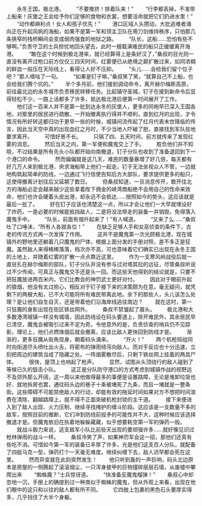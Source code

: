 　　永冬王国，极北港。
　　“不要推挤！排着队来！”
　　“行李都丢掉，不准带上船来！灰堡之王会给予你们足够的食物和衣裳，想要活命就把它们扔进水里！”
　　“动作都麻利点！女人和孩子优先！”
　　港口区域人头攒动，大批逃难者涌向正在升起风帆的海船，如果不是第一军和领主卫队在用刀剑维持秩序，只怕那几条狭窄的栈桥瞬间会变成弱肉强食的地狱之路。
　　“队长，这船……恐怕有些不够啊。”负责守卫的士兵担忧地回头望去，此时一艘载满难民的船只正缓缓离开海港。
　　“敢在这个时候到极北港来，就已经算得上是条好汉了，”桑叔的目光则一直没有离开过枪口前方仅仅三四天时间，红雾便已从绝境之巅扩散过来，如同浓稠的鲜血一般压在天际线上，看得让人好不压抑。
　　“头儿……会给我们留个位子吧？”那人嘀咕了一句。
　　“如果是钉子嘛，”桑叔笑了笑，“就算自己不上船，也会给我们腾个坑的。”
　　半个多月前，他们接到调动命令，离开赫尔梅斯高原，前往最北边的永冬城市负责移民转移任务。比起镇守圣城，钉子在接到新命令后显得轻松不少，一路上话都多了许多，抵达极北港后便第一时间展开了工作。
　　他们这一百来人并不是第一批到达永冬的灰堡人，更多的同袍早已深入王国各地，对那里的居民进行疏散。一开始撤离执行得并不顺利，直到红月的出现，才令情况有所好转这都归功于更早一些的时候，城镇间流传起了红月代表末世降临的传言，因此当天空中真的出现血红之月时，不少当地人吓破了胆，直接找到军队驻地要求离开。
　　可惜好景不长。
　　只隔了四、五天时间，前方就传来了发现红雾的消息。
　　然后当天之内，第一军便和魔鬼交上了手。
　　胜负他们并不知晓，不过结果是所有先头小队都开始向南撤退，钉子分队也收到了准备退回到下一个港口的命令。
　　然而偏偏就是这几天，难民的数量暴增了好几倍，每天都有好几万人来到极北港，央求海船带上他们一起走。钉子无法坐视众人不管，一边就地构筑起简单的防线，一边通过飞行信使告知后方大部队，要求提供更多的船只，这使得撤离计划往后又延期了数日。
　　但桑叔知道，一旦消息传开，敢开往北方的海船必定会越来越少这些拿着陛下佣金的峡湾商船绝不会用自己的性命来效命，他们也许会硬着头皮出港，却永远不会抵达……按照如今的势头，这应该就是最后一批了。
　　好在钉子应该也清楚这一点，所以才会让他们一大早就埋设好了炸药，一是必要的时候能抵挡敌人，二是将没法带走的装备一并销毁，免得落入魔鬼手中。
　　“队长，前面有烟升起来了！”有人喊道。
　　“又来了么……”桑叔吐了口唾沫，“所有人各就各位！”
　　在缺乏足够人手和女巫侦查的条件下，古老的传讯方式再一次发挥了作用。
　　这并不是魔鬼第一次光顾极北港，现在城镇外的野地里还躺着几只魔鬼的尸体，根据上面分发的手册对照，差不多正是狂魔。虽然敌人来得稀稀落落，档次亦不高，可也意味着它们确实已出现在永冬王国的土地上，并随着红雾的扩散一点点靠近这里。
　　作为一支寒风岭战役后就一直驻扎在赫尔梅斯的部队，钉子分队并没有参与过对塔其拉的远征，尽管桑叔听说过不少传闻，可真正与魔鬼交手还是头一回。而这些天他得到的结论就是，只要不把狂魔放进两百米内，它们比教会的神罚武士更好对付。
　　因此对于眼前升起的狼烟，他没有太过担心，相反对于钉子接下来的决策颇为在意。毫无疑问，就凭剩下的两艘大船，已不大可能将所有难民带离此地。余下的那些人，头儿该怎么处理？是让他们自生自灭，还是带着他们沿海岸线逃往南边？
　　就在这时，第一只狂魔的身影出现在街区铁丝网外。
　　桑叔不禁皱起了眉头。
　　极北港和大多数港湾城镇一样没有城墙，因此防线设在码头要道上，除开难民外，其余居民早已清空，魔鬼会被吸引过来不足为奇。令他意外的是，负责侦查的哨兵仍不见踪影，理论上，他们点燃烽烟后就会撤离，应该比敌人更快回到防线才是。
　　渐渐的，更多狂魔从街角现身，朝着码头涌来。
　　“开火！”
　　两个机枪班组同时向街道尽头喷吐出火舌，将密布的弹雨倾泻向敌人。而对手反应也十分迅速，立刻把周边的建筑当成了隐藏之处。一阵烟雾散尽后，只剩下铁丝网上挂着的两具尸体。
　　很快，屋顶上也响起了枪声。
　　显然，试图从头顶绕行的敌人碰到了等候已久的狙击小队。
　　这正是分队防守港口的方式考虑到城镇作战的视野远不及郊外那么开阔，这一周以来他做得最多的事便是设置路障，无论是堆卸垃圾也好、就地拆房也罢，通往码头边的巷子十条被堵死了九条，而且一堵就是一整条街。这些障碍不可能禁绝敌人的行动，却能有效的拖延时间如果对方不想把时间浪费在清除、翻越路障上，就不得不正面突破机枪封锁的主干道。
　　接下来便进入到了敌人出现、火力压制、继续寻找掩护的缠斗阶段。这应该是一支数量不多的敌军，按照目前的推断，它们冲到防线前投矛的可能性并不大，这种时候应该选择撤退才是。但魔鬼依旧在执着地躲躲藏藏，似乎想要耗空第一军的弹药一般。
　　就战斗毅力来说，这支敌军小队比前些天出现的要顽强许多……就好像见识过枪林弹雨的战斗一样。
　　桑叔冷笑了声，如果神罚军会这一招，那他们还真有些吃不消。可惜如今第一军的装备已丰厚了许多，光是他们这支百人分队，就配备了四挺马克一型，弹药打个一天毫无难度。继续纠缠下去，敌人迟早都会死在这里。
　　然而异变就在此刻突然发生！
　　他只听到轰的一声巨响，码头北边原本是房屋的一侧腾起了滚滚烟尘，一只浑身披甲的巨物撞碎层层石墙，从废墟中攀爬出来
　　“蜘蛛魔？”士兵惊讶道。
　　“快准备反魔鬼榴弹！”
　　桑叔心中却忽地一沉，手册上的确提到过一种类似于蜘蛛的魔鬼，但从外观上来看，出现在他们眼中的这只和以往的敌人都有所不同。
　　它四肢上包裹的黑色石头要厚实得多，几乎挡住了大半个身躯。